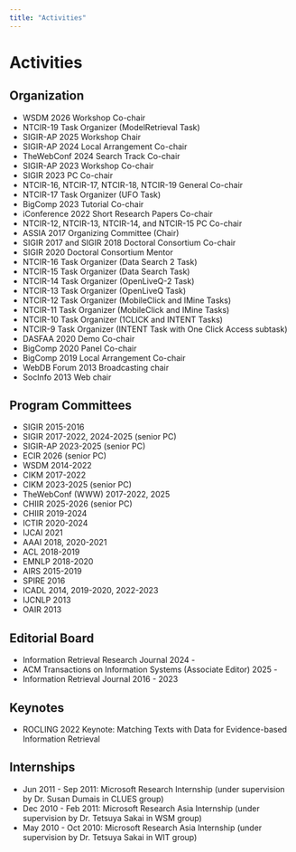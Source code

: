 ```yaml
---
title: "Activities"
---
```


# Activities

## Organization
- WSDM 2026 Workshop Co-chair
- NTCIR-19 Task Organizer (ModelRetrieval Task)
- SIGIR-AP 2025 Workshop Chair
- SIGIR-AP 2024 Local Arrangement Co-chair
- TheWebConf 2024 Search Track Co-chair
- SIGIR-AP 2023 Workshop Co-chair
- SIGIR 2023 PC Co-chair
- NTCIR-16, NTCIR-17, NTCIR-18, NTCIR-19 General Co-chair
- NTCIR-17 Task Organizer (UFO Task)
- BigComp 2023 Tutorial Co-chair
- iConference 2022 Short Research Papers Co-chair
- NTCIR-12, NTCIR-13, NTCIR-14, and NTCIR-15 PC Co-chair
- ASSIA 2017 Organizing Committee (Chair)
- SIGIR 2017 and SIGIR 2018 Doctoral Consortium Co-chair
- SIGIR 2020 Doctoral Consortium Mentor
- NTCIR-16 Task Organizer (Data Search 2 Task)
- NTCIR-15 Task Organizer (Data Search Task)
- NTCIR-14 Task Organizer (OpenLiveQ-2 Task)
- NTCIR-13 Task Organizer (OpenLiveQ Task)
- NTCIR-12 Task Organizer (MobileClick and IMine Tasks)
- NTCIR-11 Task Organizer (MobileClick and IMine Tasks)
- NTCIR-10 Task Organizer (1CLICK and INTENT Tasks)
- NTCIR-9 Task Organizer (INTENT Task with One Click Access subtask)
- DASFAA 2020 Demo Co-chair
- BigComp 2020 Panel Co-chair
- BigComp 2019 Local Arrangement Co-chair
- WebDB Forum 2013 Broadcasting chair
- SocInfo 2013 Web chair

## Program Committees
- SIGIR 2015-2016
- SIGIR 2017-2022, 2024-2025 (senior PC)
- SIGIR-AP 2023-2025 (senior PC)
- ECIR 2026 (senior PC)
- WSDM 2014-2022
- CIKM 2017-2022
- CIKM 2023-2025 (senior PC)
- TheWebConf (WWW) 2017-2022, 2025
- CHIIR 2025-2026 (senior PC)
- CHIIR 2019-2024
- ICTIR 2020-2024
- IJCAI 2021
- AAAI 2018, 2020-2021
- ACL 2018-2019
- EMNLP 2018-2020
- AIRS 2015-2019
- SPIRE 2016
- ICADL 2014, 2019-2020, 2022-2023
- IJCNLP 2013
- OAIR 2013

## Editorial Board
- Information Retrieval Research Journal 2024 - 
- ACM Transactions on Information Systems (Associate Editor) 2025 - 
- Information Retrieval Journal 2016 - 2023

## Keynotes
- ROCLING 2022 Keynote: Matching Texts with Data for Evidence-based Information Retrieval

## Internships
- Jun 2011 - Sep 2011: Microsoft Research Internship (under supervision by Dr. Susan Dumais in CLUES group)
- Dec 2010 - Feb 2011:  Microsoft Research Asia Internship (under supervision by Dr. Tetsuya Sakai in WSM group)
- May 2010 - Oct 2010: Microsoft Research Asia Internship (under supervision by Dr. Tetsuya Sakai in WIT group)
